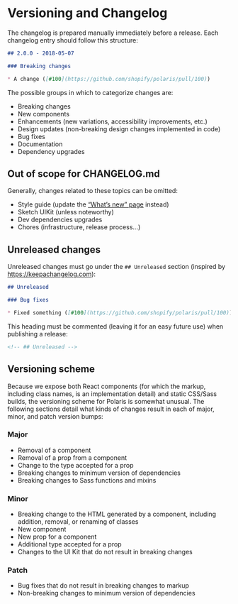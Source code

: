 # Versioning and Changelog

The changelog is prepared manually immediately before a release. Each changelog entry should follow this structure:

```md
## 2.0.0 - 2018-05-07

### Breaking changes

* A change ([#100](https://github.com/shopify/polaris/pull/100))
```

The possible groups in which to categorize changes are:

* Breaking changes
* New components
* Enhancements (new variations, accessibility improvements, etc.)
* Design updates (non-breaking design changes implemented in code)
* Bug fixes
* Documentation
* Dependency upgrades

## Out of scope for CHANGELOG.md

Generally, changes related to these topics can be omitted:

* Style guide (update the [“What’s new” page](https://github.com/Shopify/polaris-styleguide/tree/master/pages/whats-new) instead)
* Sketch UIKit (unless noteworthy)
* Dev dependencies upgrades
* Chores (infrastructure, release process…)

## Unreleased changes

Unreleased changes must go under the `## Unreleased` section (inspired by <https://keepachangelog.com>):

```md
## Unreleased

### Bug fixes

* Fixed something ([#100](https://github.com/shopify/polaris/pull/100))
```

This heading must be commented (leaving it for an easy future use) when publishing a release:

```md
<!-- ## Unreleased -->
```

## Versioning scheme

Because we expose both React components (for which the markup, including class names, is an implementation detail) and static CSS/Sass builds, the versioning scheme for Polaris is somewhat unusual. The following sections detail what kinds of changes result in each of major, minor, and patch version bumps:

### Major

* Removal of a component
* Removal of a prop from a component
* Change to the type accepted for a prop
* Breaking changes to minimum version of dependencies
* Breaking changes to Sass functions and mixins

### Minor

* Breaking change to the HTML generated by a component, including addition, removal, or renaming of classes
* New component
* New prop for a component
* Additional type accepted for a prop
* Changes to the UI Kit that do not result in breaking changes

### Patch

* Bug fixes that do not result in breaking changes to markup
* Non-breaking changes to minimum version of dependencies
